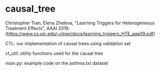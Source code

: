 # causal_tree

Christopher Tran, Elena Zheleva, "Learning Triggers for Heterogeneous Treatment Effects", AAAI 2019. (https://www.cs.uic.edu/~ctran/docs/learning_triggers_HTE_aaai19.pdf)

CTL: our implementation of causal trees using validation set

ct_util: utility functions used for the causal tree

main.py: example code on the asthma.txt dataset
